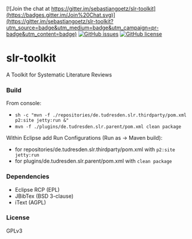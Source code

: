 [![Join the chat at https://gitter.im/sebastiangoetz/slr-toolkit](https://badges.gitter.im/Join%20Chat.svg)](https://gitter.im/sebastiangoetz/slr-toolkit?utm_source=badge&utm_medium=badge&utm_campaign=pr-badge&utm_content=badge) [![GitHub issues](https://img.shields.io/github/issues/sebastiangoetz/slr-toolkit.svg)](https://github.com/sebastiangoetz/slr-toolkit/issues) [![GitHub license](https://img.shields.io/badge/license-GPLv3-blue.svg)](https://raw.githubusercontent.com/sebastiangoetz/slr-toolkit/master/LICENSE)
# slr-toolkit

A Toolkit for Systematic Literature Reviews

### Build
From console:
* `sh -c "mvn -f ./repositories/de.tudresden.slr.thirdparty/pom.xml p2:site jetty:run &"`
* `mvn -f ./plugins/de.tudresden.slr.parent/pom.xml clean package`

Within Eclipse add Run Configurations (Run as -> Maven build):
* for repositories/de.tudresden.slr.thirdparty/pom.xml with `p2:site jetty:run`
* for plugins/de.tudresden.slr.parent/pom.xml with `clean package`

### Dependencies
* Eclipse RCP (EPL)
* JBibTex (BSD 3-clause)
* iText (AGPL)

### License
GPLv3

